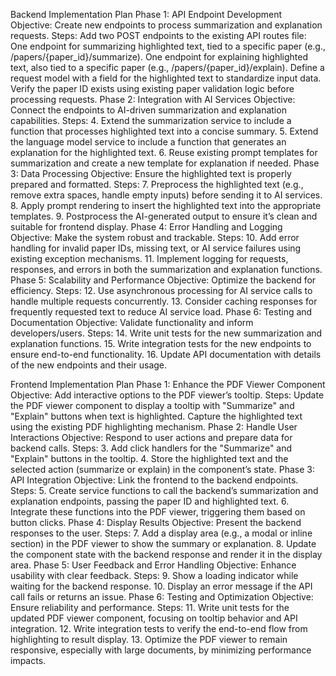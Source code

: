 Backend Implementation Plan
Phase 1: API Endpoint Development
Objective: Create new endpoints to process summarization and explanation requests.
Steps:
Add two POST endpoints to the existing API routes file:
One endpoint for summarizing highlighted text, tied to a specific paper (e.g., /papers/{paper_id}/summarize).
One endpoint for explaining highlighted text, also tied to a specific paper (e.g., /papers/{paper_id}/explain).
Define a request model with a field for the highlighted text to standardize input data.
Verify the paper ID exists using existing paper validation logic before processing requests.
Phase 2: Integration with AI Services
Objective: Connect the endpoints to AI-driven summarization and explanation capabilities.
Steps: 4. Extend the summarization service to include a function that processes highlighted text into a concise summary. 5. Extend the language model service to include a function that generates an explanation for the highlighted text. 6. Reuse existing prompt templates for summarization and create a new template for explanation if needed.
Phase 3: Data Processing
Objective: Ensure the highlighted text is properly prepared and formatted.
Steps: 7. Preprocess the highlighted text (e.g., remove extra spaces, handle empty inputs) before sending it to AI services. 8. Apply prompt rendering to insert the highlighted text into the appropriate templates. 9. Postprocess the AI-generated output to ensure it’s clean and suitable for frontend display.
Phase 4: Error Handling and Logging
Objective: Make the system robust and trackable.
Steps: 10. Add error handling for invalid paper IDs, missing text, or AI service failures using existing exception mechanisms. 11. Implement logging for requests, responses, and errors in both the summarization and explanation functions.
Phase 5: Scalability and Performance
Objective: Optimize the backend for efficiency.
Steps: 12. Use asynchronous processing for AI service calls to handle multiple requests concurrently. 13. Consider caching responses for frequently requested text to reduce AI service load.
Phase 6: Testing and Documentation
Objective: Validate functionality and inform developers/users.
Steps: 14. Write unit tests for the new summarization and explanation functions. 15. Write integration tests for the new endpoints to ensure end-to-end functionality. 16. Update API documentation with details of the new endpoints and their usage.

Frontend Implementation Plan
Phase 1: Enhance the PDF Viewer Component
Objective: Add interactive options to the PDF viewer’s tooltip.
Steps:
Update the PDF viewer component to display a tooltip with "Summarize" and "Explain" buttons when text is highlighted.
Capture the highlighted text using the existing PDF highlighting mechanism.
Phase 2: Handle User Interactions
Objective: Respond to user actions and prepare data for backend calls.
Steps: 3. Add click handlers for the "Summarize" and "Explain" buttons in the tooltip. 4. Store the highlighted text and the selected action (summarize or explain) in the component’s state.
Phase 3: API Integration
Objective: Link the frontend to the backend endpoints.
Steps: 5. Create service functions to call the backend’s summarization and explanation endpoints, passing the paper ID and highlighted text. 6. Integrate these functions into the PDF viewer, triggering them based on button clicks.
Phase 4: Display Results
Objective: Present the backend responses to the user.
Steps: 7. Add a display area (e.g., a modal or inline section) in the PDF viewer to show the summary or explanation. 8. Update the component state with the backend response and render it in the display area.
Phase 5: User Feedback and Error Handling
Objective: Enhance usability with clear feedback.
Steps: 9. Show a loading indicator while waiting for the backend response. 10. Display an error message if the API call fails or returns an issue.
Phase 6: Testing and Optimization
Objective: Ensure reliability and performance.
Steps: 11. Write unit tests for the updated PDF viewer component, focusing on tooltip behavior and API integration. 12. Write integration tests to verify the end-to-end flow from highlighting to result display. 13. Optimize the PDF viewer to remain responsive, especially with large documents, by minimizing performance impacts.